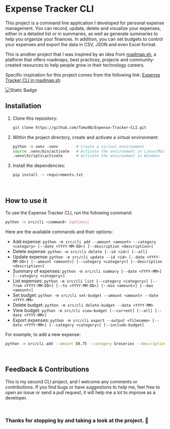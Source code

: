 # Expense Tracker CLI


This project is a command line application I developed for personal expense management.
You can record, update, delete and visualize your expenses, either in a detailed list or in summaries, as well as generate summaries to help you organize your finances.
In addition, you can set budgets to control your expenses and export the data in CSV, JSON and even Excel format.


This is another project that I was inspired by an idea from [roadmap.sh](https://roadmap.sh), a platform that offers roadmaps, best practices, projects and community-created resources to help people grow in their technology careers.


Specific inspiration for this project comes from the following link: [Expense Tracker CLI in roadmap.sh](https://roadmap.sh/projects/expense-tracker)


<img alt="Static Badge" src="https://img.shields.io/badge/Version-1.0.0-yellowgreen?style=for-the-badge">


<br>


## Installation


1. Clone this repository:

   ```bash
   git clone https://github.com/Tomu98/Expense-Tracker-CLI.git
   ```

2. Within the project directory, create and activate a virtual environment:

   ```bash
   python -m venv .venv        # Create a virtual environment
   source .venv/bin/activate   # Activate the environment in Linux/MacOS
   .venv\Scripts\activate      # Activate the environment in Windows
   ```

3. Install the dependencies:

   ```bash
   pip install -r requirements.txt
   ```


<br>


## How to use it

To use the Expense Tracker CLI, run the following command:

   ```bash
   python -m src/cli <command> [options]
   ```

Here are the available commands and their options:
- Add expense: `python -m src/cli add --amount <amount> --category <category> [--date <YYYY-MM-DD>] [--description <description>]`
- Delete expense: `python -m src/cli delete [--id <id>] [--all]`
- Update expense: `python -m src/cli update --id <id> [--date <YYYY-MM-DD>] [--amount <amount>] [--category <category>] [--description <description>]`
- Summary of expenses: `python -m src/cli summary [--date <YYYY-MM>] [--category <category>]`
- List expenses: `python -m src/cli list [--category <category>] [--from <YYYY-MM-DD>] [--to <YYYY-MM-DD>] [--min <amount>] [--max <amount>]`
- Set budget: `python -m src/cli set-budget --amount <amount> --date <YYYY-MM>`
- Delete budget: `python -m src/cli delete-budget --date <YYYY-MM>`
- View budget: `python -m src/cli view-budget [--current] [--all] [--date <YYYY-MM>]`
- Export expenses: `python -m src/cli export --output <filename> [--date <YYYY-MM>] [--category <category>] [--include-budget]`

For example, to add a new expense:

   ```bash
   python -m src/cli add --amount 50.75 --category Groceries --description "Weekly groceries"
   ```


<br>


## Feedback & Contributions

This is my second CLI project, and I welcome any comments or contributions. If you find bugs or have suggestions to help me, feel free to open an issue or send a pull request, it will help me a lot to improve as a developer.


<br>


### **Thanks for stopping by and taking a look at the project. 🤍**
